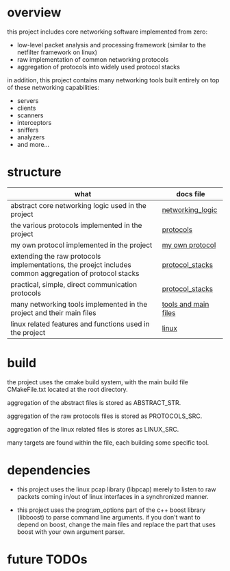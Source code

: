 # overview

this project includes core networking software implemented from zero:

* low-level packet analysis and processing framework (similar to the netfilter framework on linux)
* raw implementation of common networking protocols
* aggregation of protocols into widely used protocol stacks

in addition, this project contains many networking tools built entirely on top of these networking capabilities:

* servers
* clients
* scanners
* interceptors
* sniffers
* analyzers
* and more...

# structure

| what                                                                                                    | docs file                                    |
|---------------------------------------------------------------------------------------------------------|----------------------------------------------|
| abstract core networking logic used in the project                                                      | [networking_logic](docs/networking_logic.md) |
| the various protocols implemented in the project                                                        | [protocols](docs/protocols.md)               |
| my own protocol implemented in the project                                                              | [my own protocol](docs/my_own_protocol.md)   |  
| extending the raw protocols implementations, the proejct includes common aggregation of protocol stacks | [protocol_stacks](docs/protocol_stacks.md)   |
| practical, simple, direct communication protocols                                                       | [protocol_stacks](docs/protocol_stacks.md)   |
| many networking tools implemented in the project and their main files                                   | [tools and main files](docs/tools_and_main.md)        |
| linux related features and functions used in the project                                                | [linux](docs/linux_related.md)               |

# build

the project uses the cmake build system, with the main build file CMakeFile.txt located at the root directory.

aggregation of the abstract files is stored as ABSTRACT_STR.

aggregation of the raw protocols files is stored as PROTOCOLS_SRC.

aggregation of the linux related files is stores as LINUX_SRC.

many targets are found within the file, each building some specific tool.

# dependencies

* this project uses the linux pcap library (libpcap) merely to listen to raw packets coming in/out of linux interfaces
  in a synchronized manner.

* this project uses the program_options part of the c++ boost library (libboost) to parse command line arguments.
  if you don't want to depend on boost, change the main files and replace the part that uses boost with your own
  argument parser.

# future TODOs
